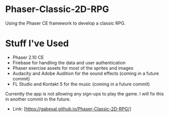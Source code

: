 # Phaser-Classic-2D-RPG
Using the Phaser CE framework to develop a classic RPG.

# Stuff I've Used
- Phaser 2.10 CE
- Firebase for handling the data and user authentication
- Phaser exercise assets for most of the sprites and images
- Audacity and Adobe Audition for the sound effects (coming in a future commit)
- FL Studio and Kontakt 5 for the music (coming in a future commit)

Currently the app is not allowing any sign-ups to play the game. I will fix this in another commit in the future.
- Link: [https://gabesal.github.io/Phaser-Classic-2D-RPG/]
